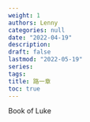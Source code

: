 ```yaml
---
weight: 1
authors: Lenny
categories: null
date: "2022-04-19"
description: 
draft: false
lastmod: "2022-05-19"
series: 
tags: 
title: 路一章
toc: true
---
```

Book of Luke
<!--more-->

